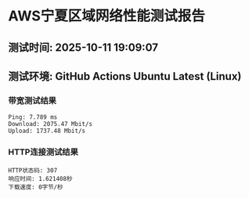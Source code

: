# AWS宁夏区域网络性能测试报告
## 测试时间: 2025-10-11 19:09:07
## 测试环境: GitHub Actions Ubuntu Latest (Linux)

### 带宽测试结果
```
Ping: 7.789 ms
Download: 2075.47 Mbit/s
Upload: 1737.48 Mbit/s
```

### HTTP连接测试结果
```
HTTP状态码: 307
响应时间: 1.621408秒
下载速度: 0字节/秒
```

